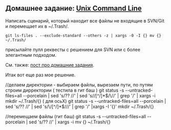 ## Домашнее задание: [Unix Command Line](https://github.com/yandex-shri/lectures/blob/master/04-unix-cli.md)

Написать сценарий, который находит все файлы не входящие в SVN/Git и перемещает их в ~/.Trash/.

    git ls-files . --exclude-standard --others -z | xargs -0 -I {} mv {} ~/.Trash/

присылайте пулл реквесты с решением для SVN или с более элегантным подходом.

См. также: [пост про домашние задания](http://clubs.ya.ru/4611686018427468886/replies.xml?item_no=450).

Итак вот еще раз мое решение.

//делаем директории - выбираем файлы, вырезаем пути, по путям строим дирректории ( тестила в гит баш )
	git status -s --untracked-files=all --porcelain | sed 's/?? //' | sed 's/\/[^/]*$/\//' | grep '/' | xargs -i mkdir ~/.Trash/{} 
	( для осьХ)
	git status -s --untracked-files=all --porcelain | sed 's/?? //' | sed 's/\/[^/]*$/\//' | grep '/' |xargs -I '{}' mkdir ~/.Trash/{}


//перемещаем файлы (гит баш)
	git status -s --untracked-files=all --porcelain | sed 's/?? //' | xargs -i mv {} ~/.Trash/{}
